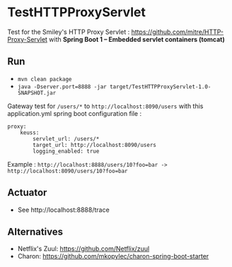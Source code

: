 # TestHTTPProxyServlet

Test for the Smiley's HTTP Proxy Servlet : https://github.com/mitre/HTTP-Proxy-Servlet with **Spring Boot 1 – Embedded servlet containers (tomcat)**

## Run

 - `mvn clean package`
 - `java -Dserver.port=8888 -jar target/TestHTTPProxyServlet-1.0-SNAPSHOT.jar`

Gateway test for `/users/*` to `http://localhost:8090/users` with this application.yml spring boot configuration file :

```
proxy:
    keuss:
        servlet_url: /users/*
        target_url: http://localhost:8090/users
        logging_enabled: true
``` 

Example : `http://localhost:8888/users/10?foo=bar -> http://localhost:8090/users/10?foo=bar`


## Actuator

 - See http://localhost:8888/trace

## Alternatives

 - Netflix's Zuul: https://github.com/Netflix/zuul
 - Charon: https://github.com/mkopylec/charon-spring-boot-starter

